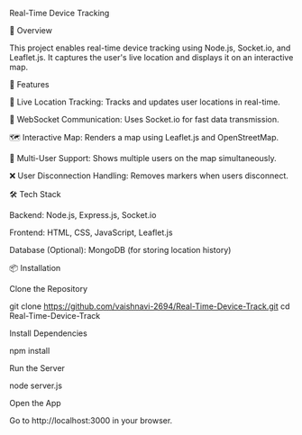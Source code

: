 Real-Time Device Tracking

🚀 Overview

This project enables real-time device tracking using Node.js, Socket.io, and Leaflet.js. It captures the user's live location and displays it on an interactive map.

🌟 Features

📍 Live Location Tracking: Tracks and updates user locations in real-time.

📡 WebSocket Communication: Uses Socket.io for fast data transmission.

🗺️ Interactive Map: Renders a map using Leaflet.js and OpenStreetMap.

👥 Multi-User Support: Shows multiple users on the map simultaneously.

❌ User Disconnection Handling: Removes markers when users disconnect.

🛠️ Tech Stack

Backend: Node.js, Express.js, Socket.io

Frontend: HTML, CSS, JavaScript, Leaflet.js

Database (Optional): MongoDB (for storing location history)

📦 Installation

Clone the Repository

git clone https://github.com/vaishnavi-2694/Real-Time-Device-Track.git
cd Real-Time-Device-Track

Install Dependencies

npm install

Run the Server

node server.js

Open the App

Go to http://localhost:3000 in your browser.
